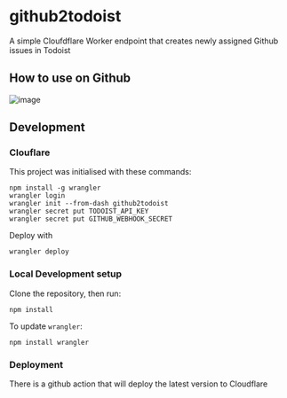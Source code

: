 # github2todoist
A simple Cloufdflare Worker endpoint that creates newly assigned Github issues in Todoist


## How to use on Github

![image](https://github.com/user-attachments/assets/70b9ad46-689c-47ba-bbf1-3b84cc3a36b2)


## Development
### Clouflare

This project was initialised with these commands:

```shell
npm install -g wrangler
wrangler login
wrangler init --from-dash github2todoist
wrangler secret put TODOIST_API_KEY
wrangler secret put GITHUB_WEBHOOK_SECRET
```

Deploy with
```shell
wrangler deploy
```

### Local Development setup

Clone the repository, then run:
```shell
npm install
```

To update `wrangler`:
```shell
npm install wrangler
```

### Deployment

There is a github action that will deploy the latest version to Cloudflare
